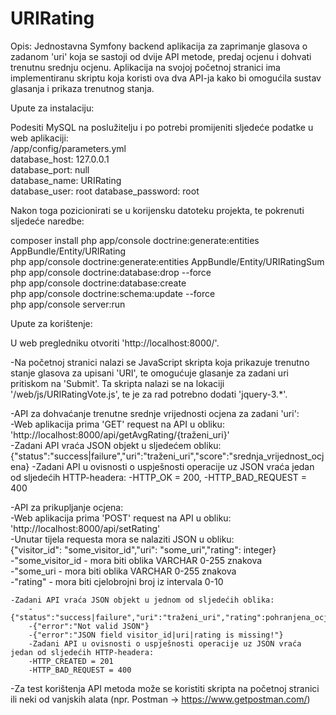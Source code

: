 URIRating
=========

Opis:
Jednostavna Symfony backend aplikacija za zaprimanje glasova o zadanom 'uri' koja se sastoji od dvije API metode, predaj ocjenu i dohvati trenutnu srednju ocjenu. 
Aplikacija na svojoj početnoj stranici ima implementiranu skriptu koja koristi ova dva API-ja kako bi omogućila sustav glasanja i prikaza trenutnog stanja.

Upute za instalaciju:

Podesiti MySQL na poslužitelju i po potrebi promijeniti sljedeće podatke u web aplikaciji:<br>
/app/config/parameters.yml  
	database_host: 127.0.0.1  
	database_port: null  
	database_name: URIRating   
	database_user: root
	database_password: root

Nakon toga pozicionirati se u korijensku datoteku projekta, te pokrenuti sljedeće naredbe:


composer install
php app/console doctrine:generate:entities AppBundle/Entity/URIRating  
php app/console doctrine:generate:entities AppBundle/Entity/URIRatingSum  
php app/console doctrine:database:drop --force  
php app/console doctrine:database:create  
php app/console doctrine:schema:update --force  
php app/console server:run  



Upute za korištenje:

U web pregledniku otvoriti 'http://localhost:8000/'. 

-Na početnoj stranici nalazi se JavaScript skripta koja prikazuje trenutno stanje glasova za upisani 'URI', te omogućuje glasanje za zadani uri pritiskom na 'Submit'. Ta skripta nalazi se na lokaciji '/web/js/URIRatingVote.js', te je za rad potrebno dodati 'jquery-3.*'.

-API za dohvaćanje trenutne srednje vrijednosti ocjena za zadani 'uri':   
	-Web aplikacija prima 'GET' request na API u obliku:  	
		 'http://localhost:8000/api/getAvgRating/{traženi_uri}'	 		 
	-Zadani API vraća JSON objekt u sljedećem obliku:  
		{"status":"success|failure","uri":"traženi_uri","score":"srednja_vrijednost_ocjena}
	-Zadani API u ovisnosti o uspješnosti operacije uz JSON vraća jedan od sljedećih HTTP-headera:
		-HTTP_OK = 200,
		-HTTP_BAD_REQUEST = 400
				

-API za prikupljanje ocjena:  
	-Web aplikacija prima 'POST' request na API u obliku:  
		 'http://localhost:8000/api/setRating'  
		 -Unutar tijela requesta mora se nalaziti JSON u obliku:  
		 {"visitor_id": "some_visitor_id","uri": "some_uri","rating": integer}  
		 -"some_visitor_id - mora biti oblika VARCHAR 0-255 znakova  
		 -"some_uri - mora biti oblika VARCHAR 0-255 znakova  
		 -"rating" - mora biti cjelobrojni broj iz intervala 0-10  
		 
	-Zadani API vraća JSON objekt u jednom od sljedećih oblika:  
		-{"status":"success|failure","uri":"traženi_uri","rating":pohranjena_ocjena"score":"srednja_vrijednost_ocjena}  
		-{"error":"Not valid JSON"}  
		-{"error":"JSON field visitor_id|uri|rating is missing!"}
		-Zadani API u ovisnosti o uspješnosti operacije uz JSON vraća jedan od sljedećih HTTP-headera:  
		-HTTP_CREATED = 201  
		-HTTP_BAD_REQUEST = 400  
		
-Za test korištenja API metoda može se koristiti skripta na početnoj stranici ili neki od vanjskih alata 
(npr. Postman -> https://www.getpostman.com/)

